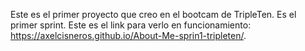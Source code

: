 Este es el primer proyecto que creo en el bootcam de TripleTen.
Es el primer sprint.
Este es el link para verlo en funcionamiento: https://axelcisneros.github.io/About-Me-sprin1-tripleten/.
